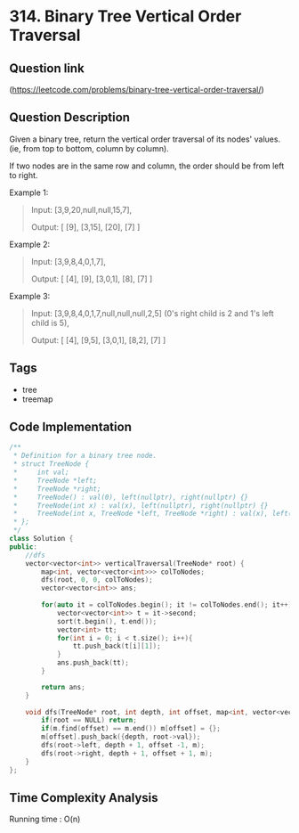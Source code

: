 # 314. Binary Tree Vertical Order Traversal

## Question link
(https://leetcode.com/problems/binary-tree-vertical-order-traversal/)

## Question Description
Given a binary tree, return the vertical order traversal of its nodes' values. (ie, from top to bottom, column by column).

If two nodes are in the same row and column, the order should be from left to right.

Example 1:
> Input: [3,9,20,null,null,15,7],
> 
> Output: [
>  [9],
>  [3,15],
>  [20],
>  [7]
> ]

Example 2:
> Input: [3,9,8,4,0,1,7],
>
> Output: [
>  [4],
>  [9],
>  [3,0,1],
>  [8],
>  [7]
> ]

Example 3:
> Input: [3,9,8,4,0,1,7,null,null,null,2,5] (0's right child is 2 and 1's left child is 5),
>
> Output: [
>  [4],
>  [9,5],
>  [3,0,1],
>  [8,2],
>  [7]
> ]

## Tags
- tree
- treemap

## Code Implementation
```c++
/**
 * Definition for a binary tree node.
 * struct TreeNode {
 *     int val;
 *     TreeNode *left;
 *     TreeNode *right;
 *     TreeNode() : val(0), left(nullptr), right(nullptr) {}
 *     TreeNode(int x) : val(x), left(nullptr), right(nullptr) {}
 *     TreeNode(int x, TreeNode *left, TreeNode *right) : val(x), left(left), right(right) {}
 * };
 */
class Solution {
public:
    //dfs 
    vector<vector<int>> verticalTraversal(TreeNode* root) {
        map<int, vector<vector<int>>> colToNodes;
        dfs(root, 0, 0, colToNodes);
        vector<vector<int>> ans;
        
        for(auto it = colToNodes.begin(); it != colToNodes.end(); it++){
            vector<vector<int>> t = it->second;
            sort(t.begin(), t.end());
            vector<int> tt;
            for(int i = 0; i < t.size(); i++){
                tt.push_back(t[i][1]);
            }
            ans.push_back(tt);
        }

        return ans;
    }
    
    void dfs(TreeNode* root, int depth, int offset, map<int, vector<vector<int>>>& m){
        if(root == NULL) return;
        if(m.find(offset) == m.end()) m[offset] = {};
        m[offset].push_back({depth, root->val});
        dfs(root->left, depth + 1, offset -1, m);
        dfs(root->right, depth + 1, offset + 1, m);
    }
};
```

## Time Complexity Analysis
Running time  : O(n)